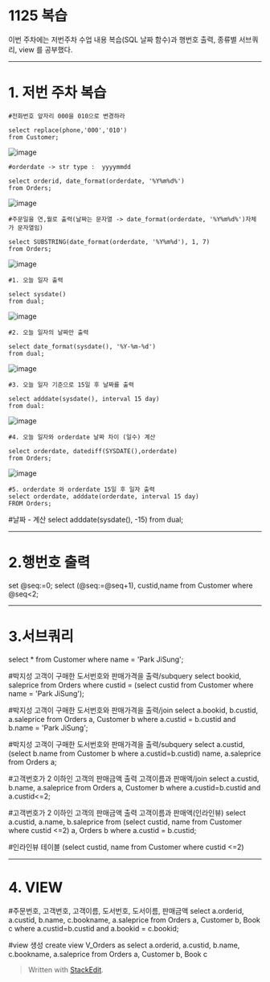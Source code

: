 # 1125 복습
이번 주차에는 저번주차 수업 내용 복습(SQL 날짜 함수)과 행번호 출력,  종류별 서브쿼리, view 를 공부했다.

---


# 1. 저번 주차 복습



    #전화번호 앞자리 000을 010으로 변경하라
    
    select replace(phone,'000','010')
    from Customer;

![image](https://user-images.githubusercontent.com/114793024/204994128-1a00ef76-453d-46a2-8d86-e42262819ea0.png)

    #orderdate -> str type :  yyyymmdd
    
    select orderid, date_format(orderdate, '%Y%m%d%')
    from Orders;

![image](https://user-images.githubusercontent.com/114793024/204994149-f06360e3-c6a4-4ce2-856e-a5c4e4d7128a.png)

    #주문일을 연,월로 출력(날짜는 문자열 -> date_format(orderdate, '%Y%m%d%')자체가 문자열임)
    
    select SUBSTRING(date_format(orderdate, '%Y%m%d'), 1, 7)
    from Orders;

![image](https://user-images.githubusercontent.com/114793024/204994169-392a26db-b960-4f98-9b02-cd064dced216.png)


    #1. 오늘 일자 출력
    
    select sysdate()
    from dual;
    
![image](https://user-images.githubusercontent.com/114793024/204994200-a7a2e174-8093-48ce-969c-7bb23cfd0b07.png)


    #2. 오늘 일자의 날짜만 출력
    
    select date_format(sysdate(), '%Y-%m-%d')
    from dual;
    

![image](https://user-images.githubusercontent.com/114793024/204994230-f1b8ad1e-afee-411b-9981-6d02fd593f39.png)

    
    #3. 오늘 일자 기준으로 15일 후 날짜를 출력
    
    select adddate(sysdate(), interval 15 day)
    from dual:    

![image](https://user-images.githubusercontent.com/114793024/204994257-8632e7f7-3c73-4708-aab1-c9e2bf406ab2.png)



    #4. 오늘 일자와 orderdate 날짜 차이 (일수) 계산 
    
    select orderdate, datediff(SYSDATE(),orderdate)
    from Orders;
    

![image](https://user-images.githubusercontent.com/114793024/204994283-1907867b-1e08-4dc0-acd3-04664c5a01e8.png)

    #5. orderdate 와 orderdate 15일 후 일자 출력 
    select orderdate, adddate(orderdate, interval 15 day) 
    FROM Orders;

#날짜 - 계산 
select adddate(sysdate(), -15) from dual;











---

# 2.행번호 출력 
set @seq:=0;
select (@seq:=@seq+1), custid,name
from Customer
where @seq<2;

---

# 3.서브쿼리
select * from Customer
where name = 'Park JiSung';

#박지성 고객이 구매한 도서번호와 판매가격을 출력/subquery
select bookid, saleprice
from Orders
where custid = (select custid from Customer where name = 'Park JiSung');

#박지성 고객이 구매한 도서번호와 판매가격을 출력/join
select a.bookid, b.custid, a.saleprice
from Orders a, Customer b
where a.custid =  b.custid
and b.name = 'Park JiSung';

#박지성 고객이 구매한 도서번호와 판매가격을 출력/subquery
select a.custid, (select b.name from Customer b where a.custid=b.custid) name, a.saleprice
from Orders a;

#고객번호가 2 이하인 고객의 판매금액 출력  고객이름과 판매액/join
select a.custid, b.name, a.saleprice
from Orders a, Customer b
where a.custid=b.custid
and a.custid<=2;

#고객번호가 2 이하인 고객의 판매금액 출력  고객이름과 판매액(인라인뷰)
select a.custid, a.name, b.saleprice
from (select custid, name
from Customer
where custid <=2) a, Orders b
where a.custid = b.custid;

#인라인뷰 테이블 
(select custid, name
from Customer
where custid <=2)

---

# 4. VIEW
#주문번호, 고객번호, 고객이름, 도서번호, 도서이름, 판매금액
select a.orderid, a.custid, b.name, c.bookname, a.saleprice
from Orders a, Customer b, Book c
where a.custid=b.custid and a.bookid = c.bookid;

#view 생성 
create view V_Orders
as 
select a.orderid, a.custid, b.name, c.bookname, a.saleprice
from Orders a, Customer b, Book c


> Written with [StackEdit](https://stackedit.io/).



<!--stackedit_data:
eyJoaXN0b3J5IjpbMTIzNTE2NTE0Niw5MDg4NDMxODUsODIwMD
MzMDc0LDczMDk5ODExNl19
-->